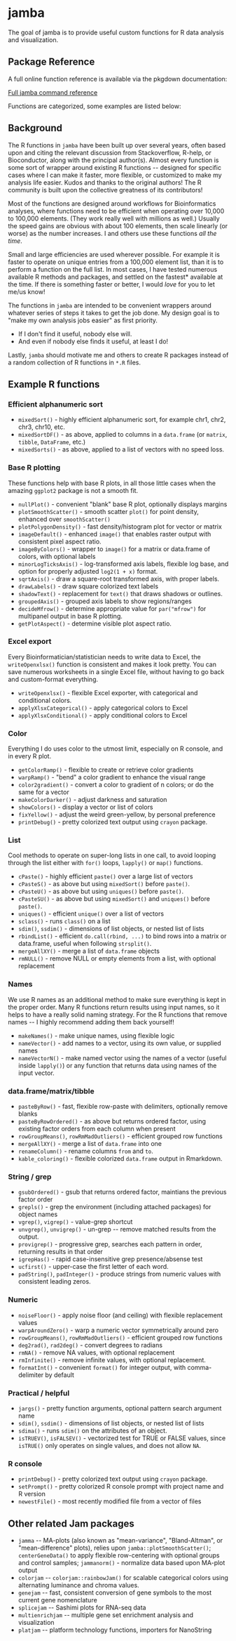 
<!-- README.md is generated from README.Rmd. Please edit that file -->
jamba
=====

The goal of jamba is to provide useful custom functions for R data analysis and visualization.

Package Reference
-----------------

A full online function reference is available via the pkgdown documentation:

[Full jamba command reference](https://jmw86069.github.io/jamba)

Functions are categorized, some examples are listed below:

Background
----------

The R functions in `jamba` have been built up over several years, often based upon and citing the relevant discussion from Stackoverflow, R-help, or Bioconductor, along with the principal author(s). Almost every function is some sort of wrapper around existing R functions -- designed for specific cases where I can make it faster, more flexible, or customized to make my analysis life easier. Kudos and thanks to the original authors! The R community is built upon the collective greatness of its contributors!

Most of the functions are designed around workflows for Bioinformatics analyses, where functions need to be efficient when operating over 10,000 to 100,000 elements. (They work really well with millions as well.) Usually the speed gains are obvious with about 100 elements, then scale linearly (or worse) as the number increases. I and others use these functions *all the time*.

Small and large efficiencies are used wherever possible. For example it is faster to operate on unique entries from a 100,000 element list, than it is to perform a function on the full list. In most cases, I have tested numerous available R methods and packages, and settled on the fastest\* available at the time. If there is something faster or better, I would *love* for you to let me/us know!

The functions in `jamba` are intended to be convenient wrappers around whatever series of steps it takes to get the job done. My design goal is to "make my own analysis jobs easier" as first priority.

-   If I don't find it useful, nobody else will.
-   And even if nobody else finds it useful, at least I do!

Lastly, `jamba` should motivate me and others to create R packages instead of a random collection of R functions in `*.R` files.

Example R functions
-------------------

### Efficient alphanumeric sort

-   `mixedSort()` - highly efficient alphanumeric sort, for example chr1, chr2, chr3, chr10, etc.
-   `mixedSortDF()` - as above, applied to columns in a `data.frame` (or `matrix`, `tibble`, `DataFrame`, etc.)
-   `mixedSorts()` - as above, applied to a list of vectors with no speed loss.

### Base R plotting

These functions help with base R plots, in all those little cases when the amazing `ggplot2` package is not a smooth fit.

-   `nullPlot()` - convenient "blank" base R plot, optionally displays margins
-   `plotSmoothScatter()` - smooth scatter `plot()` for point density, enhanced over `smoothScatter()`
-   `plotPolygonDensity()` - fast density/histogram plot for vector or matrix
-   `imageDefault()` - enhanced `image()` that enables raster output with consistent pixel aspect ratio.
-   `imageByColors()` - wrapper to `image()` for a matrix or data.frame of colors, with optional labels
-   `minorLogTicksAxis()` - log-transformed axis labels, flexible log base, and option for properly adjusted `log2(1 + x)` format.
-   `sqrtAxis()` - draw a square-root transformed axis, with proper labels.
-   `drawLabels()` - draw square colorized text labels
-   `shadowText()` - replacement for `text()` that draws shadows or outlines.
-   `groupedAxis()` - grouped axis labels to show regions/ranges
-   `decideMfrow()` - determine appropriate value for `par("mfrow")` for multipanel output in base R plotting.
-   `getPlotAspect()` - determine visible plot aspect ratio.

### Excel export

Every Bioinformatician/statistician needs to write data to Excel, the `writeOpenxlsx()` function is consistent and makes it look pretty. You can save numerous worksheets in a single Excel file, without having to go back and custom-format everything.

-   `writeOpenxlsx()` - flexible Excel exporter, with categorical and conditional colors.
-   `applyXlsxCategorical()` - apply categorical colors to Excel
-   `applyXlsxConditional()` - apply conditional colors to Excel

### Color

Everything I do uses color to the utmost limit, especially on R console, and in every R plot.

-   `getColorRamp()` - flexible to create or retrieve color gradients
-   `warpRamp()` - "bend" a color gradient to enhance the visual range
-   `color2gradient()` - convert a color to gradient of n colors; or do the same for a vector
-   `makeColorDarker()` - adjust darkness and saturation
-   `showColors()` - display a vector or list of colors
-   `fixYellow()` - adjust the weird green-yellow, by personal preference
-   `printDebug()` - pretty colorized text output using `crayon` package.

### List

Cool methods to operate on super-long lists in one call, to avoid looping through the list either with `for()` loops, `lapply()` or `map()` functions.

-   `cPaste()` - highly efficient `paste()` over a large list of vectors
-   `cPasteS()` - as above but using `mixedSort()` before `paste()`.
-   `cPasteU()` - as above but using `uniques()` before `paste()`.
-   `cPasteSU()` - as above but using `mixedSort()` and `uniques()` before `paste()`.
-   `uniques()` - efficient `unique()` over a list of vectors
-   `sclass()` - runs `class()` on a list
-   `sdim()`, `ssdim()` - dimensions of list objects, or nested list of lists
-   `rbindList()` - efficient `do.call(rbind, ...)` to bind rows into a matrix or data.frame, useful when following `strsplit()`.
-   `mergeAllXY()` - merge a list of `data.frame` objects
-   `rmNULL()` - remove NULL or empty elements from a list, with optional replacement

### Names

We use R names as an additional method to make sure everything is kept in the proper order. Many R functions return results using input names, so it helps to have a really solid naming strategy. For the R functions that remove names -- I highly recommend adding them back yourself!

-   `makeNames()` - make unique names, using flexible logic
-   `nameVector()` - add names to a vector, using its own value, or supplied names
-   `nameVectorN()` - make named vector using the names of a vector (useful inside `lapply()`) or any function that returns data using names of the input vector.

### data.frame/matrix/tibble

-   `pasteByRow()` - fast, flexible row-paste with delimiters, optionally remove blanks
-   `pasteByRowOrdered()` - as above but returns ordered factor, using existing factor orders from each column when present
-   `rowGroupMeans()`, `rowRmMadOutliers()` - efficient grouped row functions
-   `mergeAllXY()` - merge a list of `data.frame` into one
-   `renameColumn()` - rename columns `from` and `to`.
-   `kable_coloring()` - flexible colorized `data.frame` output in Rmarkdown.

### String / grep

-   `gsubOrdered()` - gsub that returns ordered factor, maintians the previous factor order
-   `grepls()` - grep the environment (including attached packages) for object names
-   `vgrep()`, `vigrep()` - value-grep shortcut
-   `unvgrep()`, `unvigrep()` - un-grep -- remove matched results from the output.
-   `provigrep()` - progressive grep, searches each pattern in order, returning results in that order
-   `igrepHas()` - rapid case-insensitive grep presence/absense test
-   `ucfirst()` - upper-case the first letter of each word.
-   `padString()`, `padInteger()` - produce strings from numeric values with consistent leading zeros.

### Numeric

-   `noiseFloor()` - apply noise floor (and ceiling) with flexible replacement values
-   `warpAroundZero()` - warp a numeric vector symmetrically around zero
-   `rowGroupMeans()`, `rowRmMadOutliers()` - efficient grouped row functions
-   `deg2rad()`, `rad2deg()` - convert degrees to radians
-   `rmNA()` - remove NA values, with optional replacement
-   `rmInfinite()` - remove infinite values, with optional replacement.
-   `formatInt()` - convenient `format()` for integer output, with comma-delimiter by default

### Practical / helpful

-   `jargs()` - pretty function arguments, optional pattern search argument name
-   `sdim()`, `ssdim()` - dimensions of list objects, or nested list of lists
-   `sdima()` - runs `sdim()` on the attributes of an object.
-   `isTRUEV()`, `isFALSEV()` - vectorized test for TRUE or FALSE values, since `isTRUE()` only operates on single values, and does not allow `NA`.

### R console

-   `printDebug()` - pretty colorized text output using `crayon` package.
-   `setPrompt()` - pretty colorized R console prompt with project name and R version
-   `newestFile()` - most recently modified file from a vector of files

Other related Jam packages
--------------------------

-   `jamma` -- MA-plots (also known as "mean-variance", "Bland-Altman", or "mean-difference" plots), relies upon `jamba::plotSmoothScatter()`; `centerGeneData()` to apply flexible row-centering with optional groups and control samples; `jammanorm()` - normalize data based upon MA-plot output
-   `colorjam` -- `colorjam::rainbowJam()` for scalable categorical colors using alternating luminance and chroma values.
-   `genejam` -- fast, consistent conversion of gene symbols to the most current gene nomenclature
-   `splicejam` -- Sashimi plots for RNA-seq data
-   `multienrichjam` -- multiple gene set enrichment analysis and visualization
-   `platjam` -- platform technology functions, importers for NanoString
